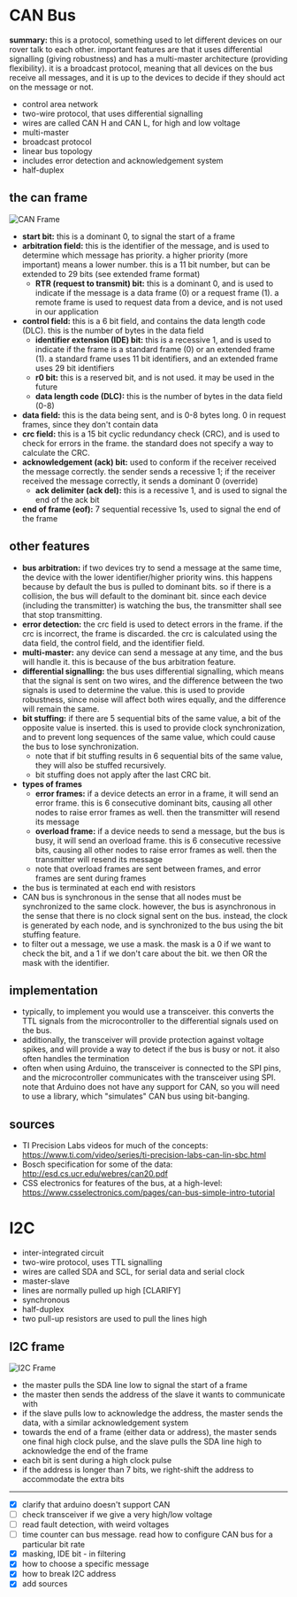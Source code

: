 # CAN Bus

**summary:** this is a protocol, something used to let different devices on our rover talk to each other. important features are that it uses differential signalling (giving robustness) and has a multi-master architecture (providing flexibility). it is a broadcast protocol, meaning that all devices on the bus receive all messages, and it is up to the devices to decide if they should act on the message or not.

- control area network
- two-wire protocol, that uses differential signalling
- wires are called CAN H and CAN L, for high and low voltage
- multi-master
- broadcast protocol
- linear bus topology
- includes error detection and acknowledgement system
- half-duplex

## the can frame
![CAN Frame](https://upload.wikimedia.org/wikipedia/commons/thumb/5/54/CAN-bus-frame-with-stuff-bit-and-correct-CRC.png/880px-CAN-bus-frame-with-stuff-bit-and-correct-CRC.png)

- **start bit:** this is a dominant 0, to signal the start of a frame
- **arbitration field:** this is the identifier of the message, and is used to determine which message has priority. a higher priority (more important) means a lower number. this is a 11 bit number, but can be extended to 29 bits (see extended frame format)
    - **RTR (request to transmit) bit:** this is a dominant 0, and is used to indicate if the message is a data frame (0) or a request frame (1). a remote frame is used to request data from a device, and is not used in our application
- **control field:** this is a 6 bit field, and contains the data length code (DLC). this is the number of bytes in the data field
    - **identifier extension (IDE) bit:** this is a recessive 1, and is used to indicate if the frame is a standard frame (0) or an extended frame (1). a standard frame uses 11 bit identifiers, and an extended frame uses 29 bit identifiers
    - **r0 bit:** this is a reserved bit, and is not used. it may be used in the future
    - **data length code (DLC):** this is the number of bytes in the data field (0-8)
- **data field:** this is the data being sent, and is 0-8 bytes long. 0 in request frames, since they don't contain data
- **crc field:** this is a 15 bit cyclic redundancy check (CRC), and is used to check for errors in the frame. the standard does not specify a way to calculate the CRC.
- **acknowledgement (ack) bit:** used to conform if the receiver received the message correctly. the sender sends a recessive 1; if the receiver received the message correctly, it sends a dominant 0 (override)
    - **ack delimiter (ack del):** this is a recessive 1, and is used to signal the end of the ack bit
- **end of frame (eof):** 7 sequential recessive 1s, used to signal the end of the frame

## other features
- **bus arbitration:** if two devices try to send a message at the same time, the device with the lower identifier/higher priority wins. this happens because by default the bus is pulled to dominant bits. so if there is a collision, the bus will default to the dominant bit. since each device (including the transmitter) is watching the bus, the transmitter shall see that stop transmitting.
- **error detection:** the crc field is used to detect errors in the frame. if the crc is incorrect, the frame is discarded. the crc is calculated using the data field, the control field, and the identifier field.
- **multi-master:** any device can send a message at any time, and the bus will handle it. this is because of the bus arbitration feature.
- **differential signalling:** the bus uses differential signalling, which means that the signal is sent on two wires, and the difference between the two signals is used to determine the value. this is used to provide robustness, since noise will affect both wires equally, and the difference will remain the same.
- **bit stuffing:** if there are 5 sequential bits of the same value, a bit of the opposite value is inserted. this is used to provide clock synchronization, and to prevent long sequences of the same value, which could cause the bus to lose synchronization.
    - note that if bit stuffing results in 6 sequential bits of the same value, they will also be stuffed recursively.
    - bit stuffing does not apply after the last CRC bit.
- **types of frames**
    - **error frames:** if a device detects an error in a frame, it will send an error frame. this is 6 consecutive dominant bits, causing all other nodes to raise error frames as well. then the transmitter will resend its message
    - **overload frame:** if a device needs to send a message, but the bus is busy, it will send an overload frame. this is 6 consecutive recessive bits, causing all other nodes to raise error frames as well. then the transmitter will resend its message
    - note that overload frames are sent between frames, and error frames are sent during frames
- the bus is terminated at each end with resistors
- CAN bus is synchronous in the sense that all nodes must be synchronized to the same clock. however, the bus is asynchronous in the sense that there is no clock signal sent on the bus. instead, the clock is generated by each node, and is synchronized to the bus using the bit stuffing feature.
- to filter out a message, we use a mask. the mask is a 0 if we want to check the bit, and a 1 if we don't care about the bit. we then OR the mask with the identifier.

## implementation
- typically, to implement you would use a transceiver. this converts the TTL signals from the microcontroller to the differential signals used on the bus.
- additionally, the transceiver will provide protection against voltage spikes, and will provide a way to detect if the bus is busy or not. it also often handles the termination
- often when using Arduino, the transceiver is connected to the SPI pins, and the microcontroller communicates with the transceiver using SPI. note that Arduino does not have any support for CAN, so you will need to use a library, which "simulates" CAN bus using bit-banging.

## sources
- TI Precision Labs videos for much of the concepts: https://www.ti.com/video/series/ti-precision-labs-can-lin-sbc.html
- Bosch specification for some of the data: http://esd.cs.ucr.edu/webres/can20.pdf
- CSS electronics for features of the bus, at a high-level: https://www.csselectronics.com/pages/can-bus-simple-intro-tutorial

# I2C
- inter-integrated circuit
- two-wire protocol, uses TTL signalling
- wires are called SDA and SCL, for serial data and serial clock
- master-slave
- lines are normally pulled up high [CLARIFY]
- synchronous
- half-duplex
- two pull-up resistors are used to pull the lines high

## I2C frame
![I2C Frame](https://www.circuitbasics.com/wp-content/uploads/2016/01/Introduction-to-I2C-Message-Frame-and-Bit-2.png)

- the master pulls the SDA line low to signal the start of a frame
- the master then sends the address of the slave it wants to communicate with
- if the slave pulls low to acknowledge the address, the master sends the data, with a similar acknowledgement system
- towards the end of a frame (either data or address), the master sends one final high clock pulse, and the slave pulls the SDA line high to acknowledge the end of the frame
- each bit is sent during a high clock pulse
- if the address is longer than 7 bits, we right-shift the address to accommodate the extra bits

___

- [x] clarify that arduino doesn't support CAN
- [ ] check transceiver if we give a very high/low voltage
- [ ] read fault detection, with weird voltages
- [ ] time counter can bus message. read how to configure CAN bus for a particular bit rate
- [x] masking, IDE bit - in filtering
- [x] how to choose a specific message
- [x] how to break I2C address
- [x] add sources